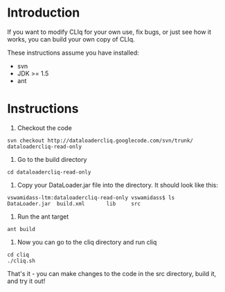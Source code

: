 # Introduction #
If you want to modify CLIq for your own use, fix bugs, or just see how it works, you can build your own copy of CLIq.

These instructions assume you have installed:
  * svn
  * JDK >= 1.5
  * ant

# Instructions #
  1. Checkout the code
```
svn checkout http://dataloadercliq.googlecode.com/svn/trunk/ dataloadercliq-read-only
```
  1. Go to the build directory
```
cd dataloadercliq-read-only
```
  1. Copy your DataLoader.jar file into the directory.  It should look like this:
```
vswamidass-ltm:dataloadercliq-read-only vswamidass$ ls
DataLoader.jar	build.xml		lib		src
```
  1. Run the ant target
```
ant build
```
  1. Now you can go to the cliq directory and run cliq
```
cd cliq
./cliq.sh
```

That's it - you can make changes to the code in the src directory, build it, and try it out!